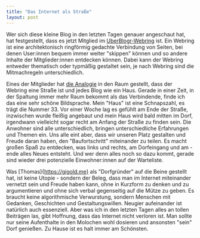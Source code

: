 ```yaml
---
title: "Das Internet als Straße"
layout: post
---
```


Wer sich diese kleine Blog in den letzten Tagen genauer angeschaut hat, hat festgestellt, dass es jetzt Mitglied im [UberBlogr-Webring](https://uberblogr.de/) ist. Ein Webring ist eine architektonisch ringförmig gedachte Verbindung von Seiten, bei denen User:innen bequem immer weiter "skippen" können und so andere Inhalte der Mitglieder:innen entdecken können. Dabei kann der Webring entweder thematisch oder typmäßig gestaltet sein, je nach Webring sind die Mitmachregeln unterschiedlich.

Eines der Mitglieder hat [die Analogie](http://konnexus.net/article/K240605A-webring-dorfstrasse) in den Raum gestellt, dass der Webring eine Straße ist und jedes Blog wie ein Haus. Gerade in einer Zeit, in der Spaltung immer mehr Raum bekommt als das Verbindende, finde ich das eine sehr schöne Bildsprache. Mein "Haus" ist eine Schnapszahl, es trägt die Nummer 33. Vor einer Woche lag es gefühlt am Ende der Straße, inzwischen wurde fleißig angebaut und mein Haus wird bald mitten im Dorf, irgendwann vielleicht sogar recht am Anfang der Straße zu finden sein. Die Anwohner sind alle unterschiedlich, bringen unterschiedliche Erfahrungen und Themen ein. Uns alle eint aber, dass wir unseren Platz gestalten und Freude daran haben, den "Baufortschritt" miteinander zu teilen. Es macht großen Spaß zu entdecken, was links und rechts, am Dorfeingang und am -ende alles Neues entsteht. Und wer denn alles noch so dazu kommt, gerade sind wieder drei potenzielle Einwohner:innen auf der Warteliste.

Was [Thomas]{https://gigold.me} als "Dorfgründer" auf die Beine gestellt hat, ist keine Utopie - sondern der Beleg, dass man im Internet miteinander vernetzt sein und Freude haben kann, ohne in Kurzform zu denken und zu argumentieren und ohne sich verbal gegenseitig auf die Mütze zu geben. Es braucht keine algorithmische Verwurstung, sondern Menschen mit Gedanken, Geschichten und Gestaltungswillen. Neugier aufeinander ist natürlich auch essenziell. Aber was ich in den letzten Tagen alles an tollen Beiträgen las, gibt Hoffnung, dass das Internet nicht verloren ist. Man sollte nur seine Aufenthalte in den Molochen wohl dosieren und ansonsten "sein" Dorf genießen. Zu Hause ist es halt immer am Schönsten.